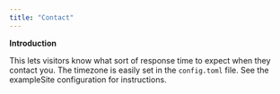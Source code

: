 ```yaml
---
title: "Contact"
---
```


**Introduction**

This lets visitors know what sort of response time to expect when they contact you. The timezone is easily set in the `config.toml` file. See the exampleSite configuration for instructions.
